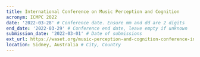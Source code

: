```yaml
---
title: International Conference on Music Perception and Cognition
acronym: ICMPC 2022
date: '2022-03-28' # Conference date. Ensure mm and dd are 2 digits
end_date: '2022-03-29' # Conference end date, leave empty if unknown
submission_date: '2022-03-01' # Date of submissions
ext_url: https://waset.org/music-perception-and-cognition-conference-in-march-2022-in-sydney # External URL to conference website
location: Sidney, Australia # City, Country
---
```


